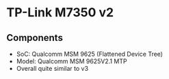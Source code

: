 # TP-Link M7350 v2

## Components

- SoC: Qualcomm MSM 9625 (Flattened Device Tree)
- Model: Qualcomm MSM 9625V2.1 MTP
- Overall quite similar to v3
